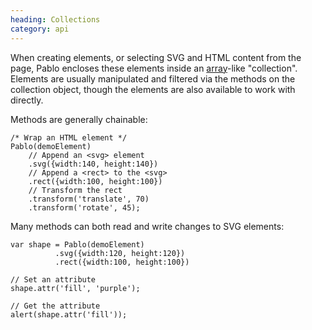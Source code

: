 ```yaml
--- 
heading: Collections
category: api
---
```


When creating elements, or selecting SVG and HTML content from the page, Pablo encloses these elements inside an [array][array]-like "collection". Elements are usually manipulated and filtered via the methods on the collection object, though the elements are also available to work with directly.

Methods are generally chainable:

    /* Wrap an HTML element */
    Pablo(demoElement)
        // Append an <svg> element
        .svg({width:140, height:140})
        // Append a <rect> to the <svg>
        .rect({width:100, height:100})
        // Transform the rect
        .transform('translate', 70)
        .transform('rotate', 45);


Many methods can both read and write changes to SVG elements:

    var shape = Pablo(demoElement)
              .svg({width:120, height:120})
              .rect({width:100, height:100})

    // Set an attribute
    shape.attr('fill', 'purple');

    // Get the attribute
    alert(shape.attr('fill'));


[array]: https://developer.mozilla.org/en-US/docs/Web/JavaScript/Reference/Global_Objects/Array
